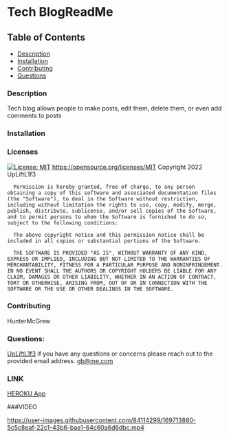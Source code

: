# Tech BlogReadMe

  ## Table of Contents
  - [Description](#Description)
  - [Installation](#Installation)
  - [Contributing](#Contributing)
  - [Questions](#Questions)
  
  ### Description
  Tech blog allows people to make posts, edit them, delete them, or even add comments to posts
  
  ### Installation
  
  
  ### Licenses
  [![License: MIT](https://img.shields.io/badge/License-MIT-yellow.svg)](https://opensource.org/licenses/MIT)
  https://opensource.org/licenses/MIT
  Copyright 2022 UpLiftL1f3

      Permission is hereby granted, free of charge, to any person obtaining a copy of this software and associated documentation files (the "Software"), to deal in the Software without restriction, including without limitation the rights to use, copy, modify, merge, publish, distribute, sublicense, and/or sell copies of the Software, and to permit persons to whom the Software is furnished to do so, subject to the following conditions:
      
      The above copyright notice and this permission notice shall be included in all copies or substantial portions of the Software.
      
      THE SOFTWARE IS PROVIDED "AS IS", WITHOUT WARRANTY OF ANY KIND, EXPRESS OR IMPLIED, INCLUDING BUT NOT LIMITED TO THE WARRANTIES OF MERCHANTABILITY, FITNESS FOR A PARTICULAR PURPOSE AND NONINFRINGEMENT. IN NO EVENT SHALL THE AUTHORS OR COPYRIGHT HOLDERS BE LIABLE FOR ANY CLAIM, DAMAGES OR OTHER LIABILITY, WHETHER IN AN ACTION OF CONTRACT, TORT OR OTHERWISE, ARISING FROM, OUT OF OR IN CONNECTION WITH THE SOFTWARE OR THE USE OR OTHER DEALINGS IN THE SOFTWARE.
  
  ### Contributing
  HunterMcGrew
  
  ### Questions: 
  [ UpLiftL1f3](https://github.com/UpLiftL1f3)
  if you have any questions or concerns please reach out to the provided email address.
  gb@me.com

  ### LINK
  [HEROKU App](https://aqueous-brushlands-53747.herokuapp.com/login)

  ###VIDEO 
  
  
https://user-images.githubusercontent.com/84114299/169713880-5c5c8eaf-22c1-43b6-bae1-64c60a6d6dbc.mp4


  
  
